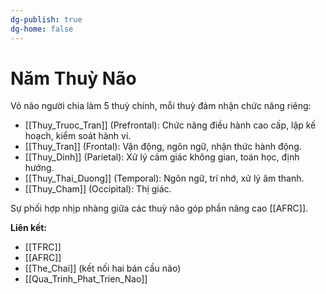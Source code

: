 ```yaml
---
dg-publish: true
dg-home: false
---
```

# Năm Thuỳ Não

Vỏ não người chia làm 5 thuỳ chính, mỗi thuỳ đảm nhận chức năng riêng:

- [[Thuy_Truoc_Tran]] (Prefrontal): Chức năng điều hành cao cấp, lập kế hoạch, kiểm soát hành vi.
- [[Thuy_Tran]] (Frontal): Vận động, ngôn ngữ, nhận thức hành động.
- [[Thuy_Dinh]] (Parietal): Xử lý cảm giác không gian, toán học, định hướng.
- [[Thuy_Thai_Duong]] (Temporal): Ngôn ngữ, trí nhớ, xử lý âm thanh.
- [[Thuy_Cham]] (Occipital): Thị giác.

Sự phối hợp nhịp nhàng giữa các thuỳ não góp phần nâng cao [[AFRC]].

**Liên kết:**
- [[TFRC]]
- [[AFRC]]
- [[The_Chai]] (kết nối hai bán cầu não)
- [[Qua_Trinh_Phat_Trien_Nao]]